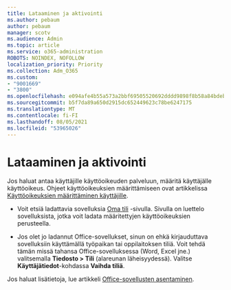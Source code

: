 ```yaml
---
title: Lataaminen ja aktivointi
ms.author: pebaum
author: pebaum
manager: scotv
ms.audience: Admin
ms.topic: article
ms.service: o365-administration
ROBOTS: NOINDEX, NOFOLLOW
localization_priority: Priority
ms.collection: Adm_O365
ms.custom:
- "9001669"
- "3800"
ms.openlocfilehash: e094afe4b55a573a2bbf69505520692dddd9898f8b58a84bdebc61311c19c875
ms.sourcegitcommit: b5f7da89a650d2915dc652449623c78be6247175
ms.translationtype: MT
ms.contentlocale: fi-FI
ms.lasthandoff: 08/05/2021
ms.locfileid: "53965026"
---
```

# <a name="download-and-activate"></a>Lataaminen ja aktivointi

Jos haluat antaa käyttäjille käyttöoikeuden palveluun, määritä käyttäjälle käyttöoikeus. Ohjeet käyttöoikeuksien määrittämiseen ovat artikkelissa [Käyttöoikeuksien määrittäminen käyttäjille](https://docs.microsoft.com/microsoft-365/admin/manage/assign-licenses-to-users).

- Voit etsiä ladattavia sovelluksia [Oma tili](https://portal.office.com/account/#installs) -sivulla. Sivulla on luettelo sovelluksista, jotka voit ladata määritettyjen käyttöoikeuksien perusteella. 

- Jos olet jo ladannut Office-sovellukset, sinun on ehkä kirjauduttava sovelluksiin käyttämällä työpaikan tai oppilaitoksen tiliä. Voit tehdä tämän missä tahansa Office-sovelluksessa (Word, Excel jne.) valitsemalla **Tiedosto > Tili** (alareunan läheisyydessä). Valitse **Käyttäjätiedot**-kohdassa **Vaihda tiliä**.

Jos haluat lisätietoja, lue artikkeli [Office-sovellusten asentaminen](https://docs.microsoft.com/microsoft-365/admin/setup/install-applications).
